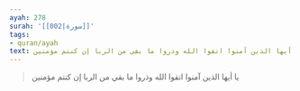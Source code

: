 ```yaml
---
ayah: 278
surah: '[[002|سورة]]'
tags:
- quran/ayah
text: يا أيها الذين آمنوا اتقوا الله وذروا ما بقي من الربا إن كنتم مؤمنين
---
```

> يا أيها الذين آمنوا اتقوا الله وذروا ما بقي من الربا إن كنتم مؤمنين
